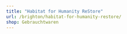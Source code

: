 ```yaml
---
title: "Habitat for Humanity ReStore"
url: /brighton/habitat-for-humanity-restore/
shop: Gebrauchtwaren
---
```

